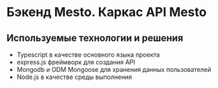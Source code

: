 # Бэкенд Mesto. Каркас API Mesto

## Используемые технологии и решения
- Typescript в качестве основного языка проекта
- express.js фреймворк для создания API
- Mongodb и ODM Mongoose для хранения данных пользователей
- Node.js в качестве среды выполнения
